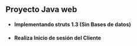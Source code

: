 ## Proyecto Java web 
- #### Implementando struts 1.3 (Sin Bases de datos)
- #### Realiza Inicio de sesión del Cliente

